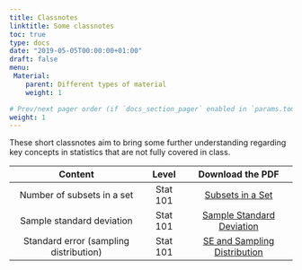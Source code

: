 ```yaml
---
title: Classnotes
linktitle: Some classnotes
toc: true
type: docs
date: "2019-05-05T00:00:00+01:00"
draft: false
menu:
 Material:
    parent: Different types of material
    weight: 1

# Prev/next pager order (if `docs_section_pager` enabled in `params.toml`)
weight: 1
---
```


These short classnotes aim to bring some further understanding regarding key concepts in statistics that are not fully covered in class.


Content | Level | Download the PDF |
:--------------:|:-----:|:-------------:
Number of subsets in a set | Stat 101 | [Subsets in a Set](https://github.com/RemiVine/academic-kickstart-1/blob/master/static/img/Statistics_doc/Classnotes/number_of_subsets_in_universe.pdf)
Sample standard deviation | Stat 101 | [Sample Standard Deviation](https://github.com/RemiVine/academic-kickstart-1/blob/master/static/img/Statistics_doc/Classnotes/standard_error_sampling_distribution.pdf)
Standard error (sampling distribution) | Stat 101| [SE and Sampling Distribution](https://github.com/RemiVine/academic-kickstart-1/blob/master/static/img/Statistics_doc/Classnotes/standard_error_sampling_distribution.pdf)



